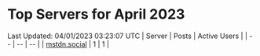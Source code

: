 # Top Servers for April 2023
Last Updated: 04/01/2023 03:23:07 UTC
| Server | Posts | Active Users |
| -- | -- | -- |
| [mstdn.social](https://mstdn.social/tags/PowerShell) | 1 | 1 |
